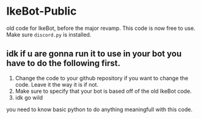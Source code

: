 # IkeBot-Public
old code for IkeBot, before the major revamp. This code is now free to use.
Make sure `discord.py` is installed.
## idk if u are gonna run it to use in your bot you have to do the following first.

1. Change the code to your github repository if you want to change the code. Leave it the way it is if not.
2. Make sure to specify that your bot is based off of the old IkeBot code.
3. idk go wild

you need to know basic python to do anything meaningfull with this code.
